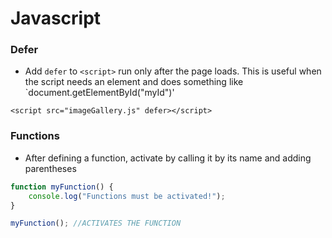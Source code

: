 # Javascript

### Defer

- Add `defer` to `<script>` run only after the page loads. This is useful when the script needs an element and does something like `document.getElementById("myId")'

```
<script src="imageGallery.js" defer></script>
```

### Functions

- After defining a function, activate by calling it by its name and adding parentheses

```javascript
function myFunction() {
    console.log("Functions must be activated!");
}

myFunction(); //ACTIVATES THE FUNCTION
```
